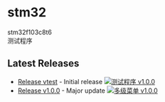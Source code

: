 # stm32
stm32f103c8t6</br>
测试程序</br>

## Latest Releases
- [Release vtest](https://github.com/qizhiwoniu/stm32/releases/tag/test) - Initial release
[![测试程序 v1.0.0](https://img.shields.io/badge/release-test-blue)](https://github.com/qizhiwoniu/stm32/releases/tag/test)</br>
- [Release v1.0.0](https://github.com/qizhiwoniu/stm32/releases/tag/1.0) - Major update
[![多级菜单 v1.0.0](https://img.shields.io/badge/release-v1.0.0-blue)](https://github.com/qizhiwoniu/stm32/releases/tag/1.0)</br>

